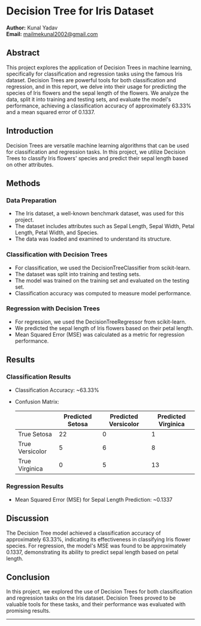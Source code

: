 # Decision Tree for Iris Dataset

**Author:** Kunal Yadav  
**Email:** mailmekunal2002@gmail.com

## Abstract

This project explores the application of Decision Trees in machine learning, specifically for classification and regression tasks using the famous Iris dataset. Decision Trees are powerful tools for both classification and regression, and in this report, we delve into their usage for predicting the species of Iris flowers and the sepal length of the flowers. We analyze the data, split it into training and testing sets, and evaluate the model's performance, achieving a classification accuracy of approximately 63.33% and a mean squared error of 0.1337.

## Introduction

Decision Trees are versatile machine learning algorithms that can be used for classification and regression tasks. In this project, we utilize Decision Trees to classify Iris flowers' species and predict their sepal length based on other attributes.

## Methods

### Data Preparation

- The Iris dataset, a well-known benchmark dataset, was used for this project.
- The dataset includes attributes such as Sepal Length, Sepal Width, Petal Length, Petal Width, and Species.
- The data was loaded and examined to understand its structure.

### Classification with Decision Trees

- For classification, we used the DecisionTreeClassifier from scikit-learn.
- The dataset was split into training and testing sets.
- The model was trained on the training set and evaluated on the testing set.
- Classification accuracy was computed to measure model performance.

### Regression with Decision Trees

- For regression, we used the DecisionTreeRegressor from scikit-learn.
- We predicted the sepal length of Iris flowers based on their petal length.
- Mean Squared Error (MSE) was calculated as a metric for regression performance.

## Results

### Classification Results

- Classification Accuracy: ~63.33%
- Confusion Matrix:

  |            | Predicted Setosa | Predicted Versicolor | Predicted Virginica |
  |------------|------------------|-----------------------|----------------------|
  | True Setosa     | 22             | 0                     | 1                    |
  | True Versicolor | 5              | 6                     | 8                    |
  | True Virginica  | 0              | 5                     | 13                   |

### Regression Results

- Mean Squared Error (MSE) for Sepal Length Prediction: ~0.1337

## Discussion

The Decision Tree model achieved a classification accuracy of approximately 63.33%, indicating its effectiveness in classifying Iris flower species. For regression, the model's MSE was found to be approximately 0.1337, demonstrating its ability to predict sepal length based on petal length.

## Conclusion

In this project, we explored the use of Decision Trees for both classification and regression tasks on the Iris dataset. Decision Trees proved to be valuable tools for these tasks, and their performance was evaluated with promising results.

---

